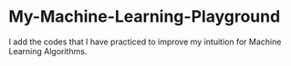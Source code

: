 # My-Machine-Learning-Playground
I add the codes that I have practiced to improve my intuition for Machine Learning Algorithms.
